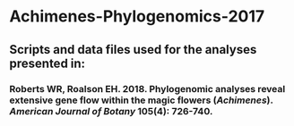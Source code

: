 # Achimenes-Phylogenomics-2017

## Scripts and data files used for the analyses presented in:

### Roberts WR, Roalson EH. 2018. Phylogenomic analyses reveal extensive gene flow within the magic flowers (*Achimenes*). *American Journal of Botany* 105(4): 726-740.
